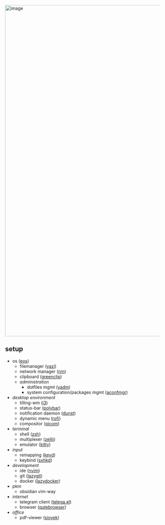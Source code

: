 <img width="1919" height="1079" alt="image" src="https://github.com/user-attachments/assets/7d5b11d5-c2f0-43b3-96f2-011d8051550e" />

## setup

- os ([eos](https://endeavouros.com/))
  - filemanager ([yazi](https://github.com/sxyazi/yazi))
  - network manager ([nm](https://github.com/NetworkManager/NetworkManager))
  - clipboard ([greenclip](https://github.com/erebe/greenclip))
  - *administration*
    - dotfiles mgmt ([yadm](https://github.com/yadm-dev/yadm))
    - system configuration/packages mgmt ([aconfmgr](https://github.com/CyberShadow/aconfmgr?tab=readme-ov-file#aconfmgr-vs-puppetansible))
- *desktop environment*
  - tilling-wm ([i3](https://github.com/i3/i3))
  - status-bar ([polybar](https://github.com/polybar/polybar))
  - notification daemon ([dunst](https://github.com/dunst-project/dunst))
  - dynamic menu ([rofi](https://github.com/davatorium/rofi))
  - compositor ([picom](https://github.com/yshui/picom))
- *terminal*
  - shell ([zsh](https://github.com/zsh-users/zsh))
  - multiplexer ([zellij](https://github.com/zellij-org/zellij))
  - emulator ([kitty](https://github.com/kovidgoyal/kitty))
- *input*
  - remapping ([keyd](https://github.com/rvaiya/keyd))
  - keybind ([sxhkd](https://github.com/baskerville/sxhkd))
- *development*
  - ide ([nvim](https://github.com/neovim/neovim))
  - git ([lazygit](https://github.com/jesseduffield/lazygit))
  - docker ([lazydocker](https://github.com/jesseduffield/lazydocker))
- *pkm*
  - obsidian vim-way
- *internet*
  - telegram client ([telega.el](https://github.com/zevlg/telega.el))
  - browser ([qutebrowser](https://github.com/qutebrowser/qutebrowser))
- *office*
  - pdf-viewer ([sioyek](https://github.com/ahrm/sioyek))

